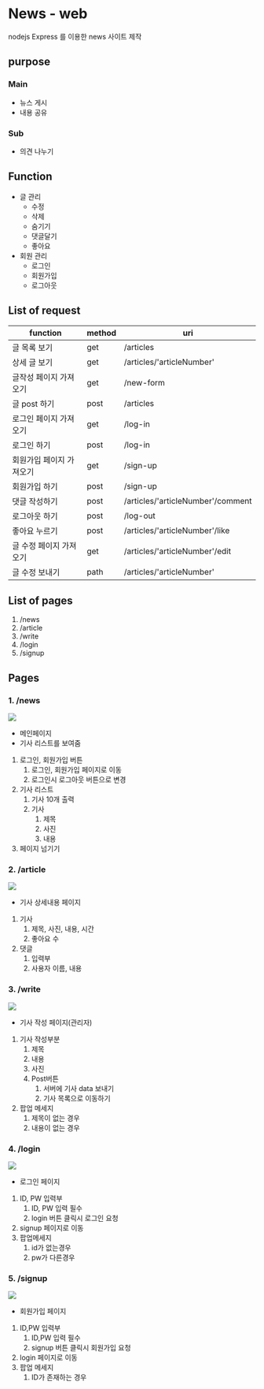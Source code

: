 # News - web

nodejs Express 를 이용한 news 사이트 제작

## purpose


### Main

- 뉴스 게시
- 내용 공유

### Sub

- 의견 나누기

## Function


- 글 관리
    - 수정
    - 삭제
    - 숨기기
    - 댓글달기
    - 좋아요
- 회원 관리
    - 로그인
    - 회원가입
    - 로그아웃

## List of request

| function                 | method | uri                               |
| ------------------------ | ------ | --------------------------------- |
| 글 목록 보기             | get    | /articles                         |
| 상세 글 보기             | get    | /articles/'articleNumber'         |
| 글작성 페이지 가져오기   | get    | /new-form                         |
| 글 post 하기             | post   | /articles                         |
| 로그인 페이지 가져오기   | get    | /log-in                           |
| 로그인 하기              | post   | /log-in                           |
| 회원가입 페이지 가져오기 | get    | /sign-up                          |
| 회원가입 하기            | post   | /sign-up                          |
| 댓글 작성하기            | post   | /articles/'articleNumber'/comment |
| 로그아웃 하기            | post   | /log-out                          |
| 좋아요 누르기            | post   | /articles/'articleNumber'/like    |
| 글 수정 페이지 가져오기  | get    | /articles/'articleNumber'/edit    |
| 글 수정 보내기           | path   | /articles/'articleNumber'         |



## List of pages


1. /news
2. /article
3. /write
4. /login
5. /signup

## Pages


### 1. /news

![](https://user-images.githubusercontent.com/26920620/61426508-92b28c80-a955-11e9-9014-e5f67bf65c2d.png)

- 메인페이지
- 기사 리스트를 보여줌
1. 로그인, 회원가입 버튼
    1. 로그인, 회원가입 페이지로 이동
    2. 로그인시 로그아웃 버튼으로 변경
2. 기사 리스트
    1. 기사 10개 출력
    2. 기사 
        1. 제목
        2. 사진
        3. 내용
3. 페이지 넘기기

### 2. /article

![](https://user-images.githubusercontent.com/26920620/61426512-96deaa00-a955-11e9-9a15-50a0fec8345c.png)

- 기사 상세내용 페이지
1. 기사
    1. 제목, 사진, 내용, 시간
    2. 좋아요 수
2. 댓글
    1. 입력부
    2. 사용자 이름, 내용

### 3. /write

![](https://user-images.githubusercontent.com/26920620/61426517-9a723100-a955-11e9-8043-e848c564f21b.png)

- 기사 작성 페이지(관리자)
1. 기사 작성부분
    1. 제목
    2. 내용
    3. 사진
    4. Post버튼
        1. 서버에 기사 data 보내기
        2. 기사 목록으로 이동하기
2. 팝업 메세지
    1. 제목이 없는 경우
    2. 내용이 없는 경우

### 4. /login

![](https://user-images.githubusercontent.com/26920620/61426522-9e9e4e80-a955-11e9-9e3f-63b6e866b1ee.png)

- 로그인 페이지
1. ID, PW 입력부
    1. ID, PW 입력 필수
    2. login 버튼 클릭시 로그인 요청
2. signup 페이지로 이동
3. 팝업메세지
    1. id가 없는경우
    2. pw가 다른경우

 

### 5. /signup

![](https://user-images.githubusercontent.com/26920620/61426528-a231d580-a955-11e9-9521-9b478a62e0f5.png)

- 회원가입 페이지
1. ID,PW 입력부
    1. ID,PW 입력 필수
    2. signup 버튼 클릭시 회원가입 요청
2. login 페이지로 이동
3. 팝업 메세지
    1. ID가 존재하는 경우